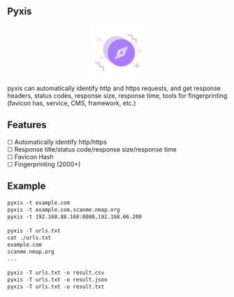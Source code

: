 ## Pyxis

<p align="center">
    <img width="120" src="image/pyxis.png"/>
<p>

pyxis can automatically identify http and https requests, and get response headers, status codes, response size, response time, tools for fingerprinting (favicon has, service, CMS, framework, etc.)

## Features

☐ Automatically identify http/https<br/>
☐ Response title/status code/response size/response time<br/>
☐ Favicon Hash<br/>
☐ Fingerprinting (2000+)<br/>

## Example

```
pyxis -t example.com
pyxis -t example.com,scanme.nmap.org
pyxis -t 192.168.88.168:8080,192.168.66.200

pyxis -T urls.txt
cat ./urls.txt
example.com
scanme.nmap.org
...

pyxis -T urls.txt -o result.csv
pyxis -T urls.txt -o result.json
pyxis -T urls.txt -o result.txt
```

